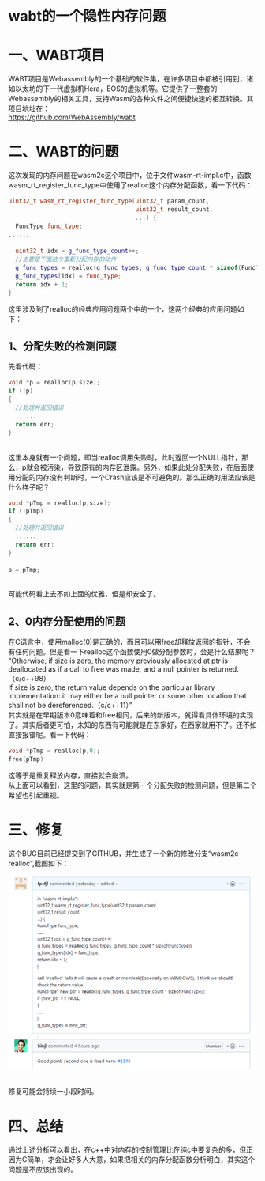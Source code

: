 # wabt的一个隐性内存问题

# 一、WABT项目
WABT项目是Webassembly的一个基础的软件集，在许多项目中都被引用到，诸如以太坊的下一代虚拟机Hera，EOS的虚拟机等。它提供了一整套的Webassembly的相关工具，支持Wasm的各种文件之间便捷快速的相互转换。其项目地址在：
</br>
https://github.com/WebAssembly/wabt

# 二、WABT的问题
这次发现的内存问题在wasm2c这个项目中，位于文件wasm-rt-impl.c中，函数wasm_rt_register_func_type中使用了realloc这个内存分配函数，看一下代码：
</br>

```C++
uint32_t wasm_rt_register_func_type(uint32_t param_count,
                                    uint32_t result_count,
                                    ...) {
  FuncType func_type;
......

  uint32_t idx = g_func_type_count++;
  //主要是下面这个重新分配内存的动作
  g_func_types = realloc(g_func_types, g_func_type_count * sizeof(FuncType));
  g_func_types[idx] = func_type;
  return idx + 1;
}
```
这里涉及到了realloc的经典应用问题两个中的一个，这两个经典的应用问题如下：
</br>

## 1、分配失败的检测问题
先看代码：
</br>

```C++
void *p = realloc(p,size);
if (!p)
{
  //处理并返回错误
  ......
  return err;
}
```
</br>
这里本身就有一个问题，即当realloc调用失败时，此时返回一个NULL指针，那么，p就会被污染，导致原有的内存区泄露。另外，如果此处分配失败，在后面使用分配的内存没有判断时，一个Crash应该是不可避免的。那么正确的用法应该是什么样子呢？
</br>

```C++
void *pTmp = realloc(p,size);
if (!pTmp)
{
  //处理并返回错误
  ......
  return err;
}

p = pTmp;
```
</br>
可能代码看上去不如上面的优雅，但是却安全了。

## 2、0内存分配使用的问题
在C语言中，使用malloc(0)是正确的，而且可以用free却释放返回的指针，不会有任何问题。但是看一下realloc这个函数使用0做分配参数时，会是什么结果呢？
“Otherwise, if size is zero, the memory previously allocated at ptr is deallocated as if a call to free was made, and a null pointer is returned.（c/c++98）
</br>
If size is zero, the return value depends on the particular library implementation: it may either be a null pointer or some other location that shall not be dereferenced.（c/c++11）”
</br>
其实就是在早期版本0意味着和free相同，后来的新版本，就得看具体环境的实现了。其实后者更可怕，未知的东西有可能就是在东家好，在西家就用不了。还不如直接报错呢。看一下代码：
</br>

```C++
void *pTmp = realloc(p,0);
free(pTmp)
```
这等于是重复释放内存，直接就会崩溃。
</br>
从上面可以看到，这里的问题，其实就是第一个分配失败的检测问题，但是第二个希望也引起重视。

# 三、修复
这个BUG目前已经提交到了GITHUB，并生成了一个新的修改分支“wasm2c-realloc”,截图如下：
</br>

![realloc](img/first_wabt.png)

</br>
修复可能会持续一小段时间。

# 四、总结
通过上述分析可以看出，在c++中对内存的控制管理比在纯c中要复杂的多，但正因为C简单，才会让好多人大意，如果把相关的内存分配函数分析明白，其实这个问题是不应该出现的。

